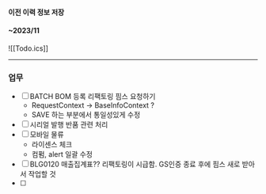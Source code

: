  ####  이전 이력 정보 저장 

#### ~2023/11
![[Todo.ics]]


---

### 업무 

- [ ] BATCH BOM 등록 리팩토링 핌스 요청하기 
	- RequestContext -> BaseInfoContext ? 
	- SAVE 하는 부분에서 통일성있게 수정 
 - [ ]  시리얼 발행 반품 관련 처리
 - [ ] 모바일 물류 
	- 라이센스 체크 
	- 컴펌, alert 일괄 수정 
- [ ] BLG0120 매출집계표?? 리팩토링이 시급함. GS인증 종료 후에 핌스 새로 받아서 작업할 것 
- [ ] 